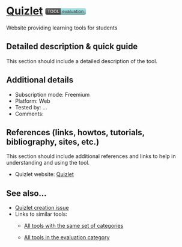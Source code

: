 # [Quizlet](https://quizlet.com/)  [<img src="images/evaluation.png" align="bottom">](https://github.com/e-CLOSE/Toolbox/issues?q=label%3A01_TOOL+label%3Aevaluation)

Website providing learning tools for students


## Detailed description & quick guide

This section should include a detailed description of the tool.


## Additional details

- Subscription mode: Freemium
- Platform: Web
- Tested by: ...
- Comments: 


## References (links, howtos, tutorials, bibliography, sites, etc.)

This section should include additional references and links to help in
understanding and using the tool.

- Quizlet website: [Quizlet](https://quizlet.com/)


## See also...

- [Quizlet creation issue](https://github.com/e-CLOSE/Toolbox/issues/64)
- Links to similar tools:
  - [All tools with the same set of categories](https://github.com/e-CLOSE/Toolbox/issues?q=label%3A01_TOOL+label%3Aevaluation)

  - [All tools in the evaluation category](https://github.com/e-CLOSE/Toolbox/issues?q=label%3A01_TOOL+label%3Aevaluation)
